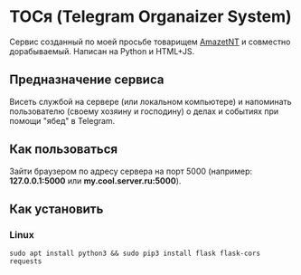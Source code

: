 # ТОСя (Telegram Organaizer System)
Сервис созданный по моей просьбе товарищем [AmazetNT](https://github.com/grostbite) и совместно дорабываемый. Написан на Python и HTML+JS.

## Предназначение сервиса
Висеть службой на сервере (или локальном компьютере) и напоминать пользователю (своему хозяину и господину) о делах и событиях при помощи "ябед" в Telegram.

## Как пользоваться
Зайти браузером по адресу сервера на порт 5000 (например: **127.0.0.1:5000** или **my.cool.server.ru:5000**).

## Как установить
### Linux
```
sudo apt install python3 && sudo pip3 install flask flask-cors requests
```
